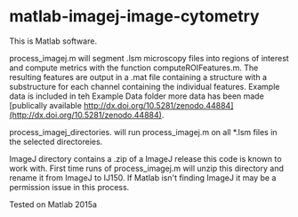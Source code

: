 # matlab-imagej-image-cytometry
This is Matlab software. 

process_imagej.m will segment .lsm microscopy files into regions of interest and compute metrics with the function computeROIFeatures.m. The resulting features are output in a .mat file containing a structure with a substructure for each channel containing the individual features. Example data is included in teh Example Data folder more data has been made [publically available http://dx.doi.org/10.5281/zenodo.44884](http://dx.doi.org/10.5281/zenodo.44884). 

process_imagej_directories. will run process_imagej.m on all *.lsm files in the selected directoreies. 

ImageJ directory contains a .zip of a ImageJ release this code is known to work with. First time runs of process_imagej.m will unzip this directory and rename it from ImageJ to IJ150. If Matlab isn't finding ImageJ it may be a permission issue in this process.  

Tested on Matlab 2015a
